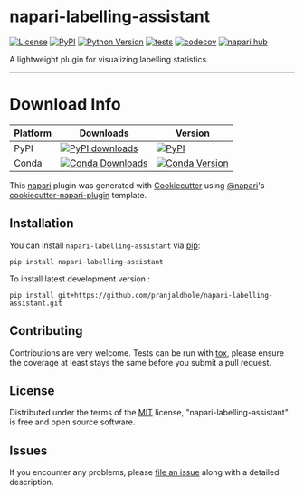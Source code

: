 # napari-labelling-assistant

[![License](https://img.shields.io/pypi/l/napari-labelling-assistant.svg?color=green)](https://github.com/pranjaldhole/napari-labelling-assistant/raw/main/LICENSE)
[![PyPI](https://img.shields.io/pypi/v/napari-labelling-assistant.svg?color=green)](https://pypi.org/project/napari-labelling-assistant)
[![Python Version](https://img.shields.io/pypi/pyversions/napari-labelling-assistant.svg?color=green)](https://python.org)
[![tests](https://github.com/pranjaldhole/napari-labelling-assistant/workflows/tests/badge.svg)](https://github.com/pranjaldhole/napari-labelling-assistant/actions)
[![codecov](https://codecov.io/gh/pranjaldhole/napari-labelling-assistant/branch/main/graph/badge.svg)](https://codecov.io/gh/pranjaldhole/napari-labelling-assistant)
[![napari hub](https://img.shields.io/endpoint?url=https://api.napari-hub.org/shields/napari-labelling-assistant)](https://napari-hub.org/plugins/napari-labelling-assistant)

A lightweight plugin for visualizing labelling statistics.

----------------------------------

Download Info
=============
| Platform | Downloads | Version |
| --- | --- | --- |
| PyPI | [![PyPI downloads](https://img.shields.io/pypi/dm/napari-labelling-assistant.svg)](https://pypistats.org/packages/napari-labelling-assistant) | [![PyPI](https://img.shields.io/pypi/v/napari-labelling-assistant.svg?color=green)](https://pypi.org/project/napari-labelling-assistant)
| Conda | [![Conda Downloads](https://img.shields.io/conda/dn/conda-forge/napari-labelling-assistant.svg)](https://anaconda.org/conda-forge/napari-labelling-assistant) | [![Conda Version](https://img.shields.io/conda/vn/conda-forge/napari-labelling-assistant.svg)](https://anaconda.org/conda-forge/napari-labelling-assistant)

This [napari] plugin was generated with [Cookiecutter] using [@napari]'s [cookiecutter-napari-plugin] template.

<!--
Don't miss the full getting started guide to set up your new package:
https://github.com/napari/cookiecutter-napari-plugin#getting-started

and review the napari docs for plugin developers:
https://napari.org/plugins/stable/index.html
-->

## Installation

You can install `napari-labelling-assistant` via [pip]:

    pip install napari-labelling-assistant



To install latest development version :

    pip install git+https://github.com/pranjaldhole/napari-labelling-assistant.git


## Contributing

Contributions are very welcome. Tests can be run with [tox], please ensure
the coverage at least stays the same before you submit a pull request.

## License

Distributed under the terms of the [MIT] license,
"napari-labelling-assistant" is free and open source software.

## Issues

If you encounter any problems, please [file an issue] along with a detailed description.

[napari]: https://github.com/napari/napari
[Cookiecutter]: https://github.com/audreyr/cookiecutter
[@napari]: https://github.com/napari
[MIT]: http://opensource.org/licenses/MIT
[BSD-3]: http://opensource.org/licenses/BSD-3-Clause
[GNU GPL v3.0]: http://www.gnu.org/licenses/gpl-3.0.txt
[GNU LGPL v3.0]: http://www.gnu.org/licenses/lgpl-3.0.txt
[Apache Software License 2.0]: http://www.apache.org/licenses/LICENSE-2.0
[Mozilla Public License 2.0]: https://www.mozilla.org/media/MPL/2.0/index.txt
[cookiecutter-napari-plugin]: https://github.com/napari/cookiecutter-napari-plugin

[file an issue]: https://github.com/pranjaldhole/napari-labelling-assistant/issues

[napari]: https://github.com/napari/napari
[tox]: https://tox.readthedocs.io/en/latest/
[pip]: https://pypi.org/project/pip/
[PyPI]: https://pypi.org/
